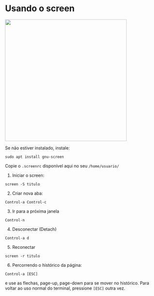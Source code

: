 # Usando o screen


<img width=400px src=https://user-images.githubusercontent.com/31046348/116999946-becc0880-acb6-11eb-893f-78a0c7d8dbb8.png>


Se não estiver instalado, instale:

`sudo apt install gnu-screen`

Copie o `.screenrc` disponível aqui no seu `/home/usuario/`

1. Iniciar o screen:

`screen -S titulo`

2. Criar nova aba:

`Control-a Control-c`

3. Ir para a próxima janela

`Control-n`

4. Desconectar (Detach)

`Control-a d`

5. Reconectar

`screen -r titulo`

6. Percorrendo o histórico da página:

`Control-a [ESC]`

e use as flechas, page-up, page-down para se mover no histórico.
Para voltar ao uso normal do terminal, pressione `[ESC]` outra vez.








